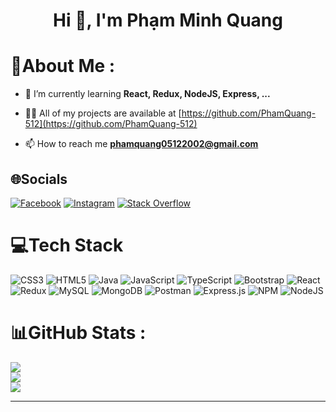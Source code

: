 <h1 align="center">Hi 👋, I'm Phạm Minh Quang</h1>

# 💫About Me :

- 🌱 I’m currently learning **React, Redux, NodeJS, Express, ...**

- 👨‍💻 All of my projects are available at [https://github.com/PhamQuang-512](https://github.com/PhamQuang-512)

- 📫 How to reach me **phamquang05122002@gmail.com**

## 🌐Socials

[![Facebook](https://img.shields.io/badge/Facebook-%231877F2.svg?logo=Facebook&logoColor=white)](https://facebook.com/QuangPhamMinh0512/) [![Instagram](https://img.shields.io/badge/Instagram-%23E4405F.svg?logo=Instagram&logoColor=white)](https://instagram.com/12.l.21/) [![Stack Overflow](https://img.shields.io/badge/-Stackoverflow-FE7A16?logo=stack-overflow&logoColor=white)](https://stackoverflow.com/users/19083246)

# 💻Tech Stack

![CSS3](https://img.shields.io/badge/css3-%231572B6.svg?style=for-the-badge&logo=css3&logoColor=white) ![HTML5](https://img.shields.io/badge/html5-%23E34F26.svg?style=for-the-badge&logo=html5&logoColor=white) ![Java](https://img.shields.io/badge/java-%23ED8B00.svg?style=for-the-badge&logo=java&logoColor=white) ![JavaScript](https://img.shields.io/badge/javascript-%23323330.svg?style=for-the-badge&logo=javascript&logoColor=%23F7DF1E) ![TypeScript](https://img.shields.io/badge/typescript-%23007ACC.svg?style=for-the-badge&logo=typescript&logoColor=white) ![Bootstrap](https://img.shields.io/badge/bootstrap-%23563D7C.svg?style=for-the-badge&logo=bootstrap&logoColor=white) ![React](https://img.shields.io/badge/react-%2320232a.svg?style=for-the-badge&logo=react&logoColor=%2361DAFB) ![Redux](https://img.shields.io/badge/redux-%23593d88.svg?style=for-the-badge&logo=redux&logoColor=white) ![MySQL](https://img.shields.io/badge/mysql-%2300f.svg?style=for-the-badge&logo=mysql&logoColor=white) 
![MongoDB](https://img.shields.io/badge/MongoDB-%234ea94b.svg?style=for-the-badge&logo=mongodb&logoColor=white) ![Postman](https://img.shields.io/badge/Postman-FF6C37?style=for-the-badge&logo=postman&logoColor=white) ![Express.js](https://img.shields.io/badge/express.js-%23404d59.svg?style=for-the-badge&logo=express&logoColor=%2361DAFB) ![NPM](https://img.shields.io/badge/NPM-%23000000.svg?style=for-the-badge&logo=npm&logoColor=white) ![NodeJS](https://img.shields.io/badge/node.js-6DA55F?style=for-the-badge&logo=node.js&logoColor=white)

# 📊GitHub Stats :

![](https://github-readme-stats.vercel.app/api?username=PhamQuang-512&theme=react&hide_border=false&include_all_commits=true&count_private=true)<br/>
![](https://github-readme-streak-stats.herokuapp.com/?user=PhamQuang-512&theme=react&hide_border=false)<br/>
![](https://github-readme-stats.vercel.app/api/top-langs/?username=PhamQuang-512&theme=react&hide_border=false&include_all_commits=true&count_private=true&layout=compact)

---

